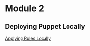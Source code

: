 # Module 2

## Deploying Puppet Locally

[Applying Rules Locally](https://www.coursera.org/learn/configuration-management-cloud/item/Lpu3d)
